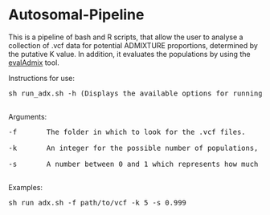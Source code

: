 # Autosomal-Pipeline

This is a pipeline of bash and R scripts, that allow the user to analyse a collection of .vcf data for potential ADMIXTURE proportions, determined by the putative K value. In addition, it evaluates the populations by using the [evalAdmix](https://github.com/GenisGE/evalAdmix) tool. 

Instructions for use:

<pre>
sh run_adx.sh -h (Displays the available options for running the pipeline) <br>
</pre>

Arguments:
<pre>
-f       The folder in which to look for the .vcf files. <br>
-k       An integer for the possible number of populations, minimum 2. <br>
-s       A number between 0 and 1 which represents how much the SNV mutations are filtered. <br>
</pre>


Examples:
<pre>
sh run_adx.sh -f path/to/vcf -k 5 -s 0.999
</pre>
